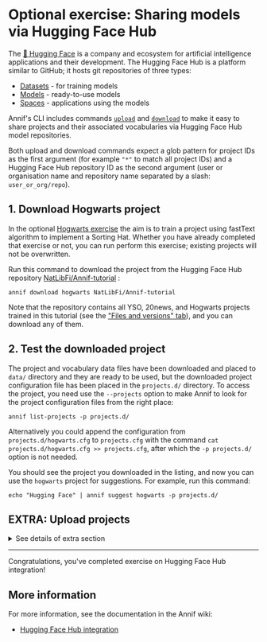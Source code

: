 # Optional exercise: Sharing models via Hugging Face Hub 

The [🤗 Hugging Face](https://huggingface.co/) is a company and ecosystem for artificial intelligence applications and their development.
The Hugging Face Hub is a platform similar to GitHub; it hosts git repositories of three types:
- [Datasets](https://huggingface.co/datasets) - for training models
- [Models](https://huggingface.co/models) - ready-to-use models
- [Spaces](https://huggingface.co/spaces) - applications using the models 

Annif's CLI includes commands [`upload`](https://annif.readthedocs.io/en/stable/source/commands.html#annif-upload) 
and [`download`](https://annif.readthedocs.io/en/stable/source/commands.html#annif-download) to make it easy to share projects and their associated vocabularies
via Hugging Face Hub model repositories.

Both upload and download commands expect a glob pattern for project IDs as the first argument (for example `"*"` to match all project IDs)
and a Hugging Face Hub repository ID as the second argument (user or organisation name and repository name separated by a slash: `user_or_org/repo`).

## 1. Download Hogwarts project

In the optional [Hogwarts exercise](/exercises/OPT_hogwarts.md) the aim is to train a project using fastText algorithm to implement a Sorting Hat.
Whether you have already completed that exercise or not, you can run perform this exercise; existing projects will not be overwritten.

Run this command to download the project from the Hugging Face Hub repository [NatLibFi/Annif-tutorial](https://huggingface.co/NatLibFi/Annif-tutorial) :

    annif download hogwarts NatLibFi/Annif-tutorial

Note that the repository contains all YSO, 20news, and Hogwarts projects trained in this tutorial (see the ["Files and versions" tab](https://huggingface.co/NatLibFi/Annif-tutorial/tree/main)), and you can download any of them.

## 2. Test the downloaded project

The project and vocabulary data files have been downloaded and placed to `data/` directory and they are ready to be used, but the downloaded project configuration file has been placed in the `projects.d/` directory.
To access the project, you need use the `--projects` option to make Annif to look for the project configuration files from the right place:

    annif list-projects -p projects.d/

Alternatively you could append the configuration from `projects.d/hogwarts.cfg` to `projects.cfg` with the command `cat projects.d/hogwarts.cfg >> projects.cfg`, after which the `-p projects.d/` option is not needed.

You should see the project you downloaded in the listing, and now you can use the `hogwarts` project for suggestions. 
For example, run this command:

    echo "Hugging Face" | annif suggest hogwarts -p projects.d/

## EXTRA: Upload projects
<details><summary>
See details of extra section
</summary>
    
For uploading projects you need to have an account on the Hugging Face Hub; you can create one [here](https://huggingface.co/join).
You also need to be logged in to service, and the repository to upload to needs to exist.

### Create a new model repository 
To create a new model repository you can use [this link](https://huggingface.co/new) 
or navigate to it via your Hugging Face Hub profile (the round profile image in the upper right corner on the HFH website).
Give the repository the name `Annif-tutorial`; the repository can be either private or public.

### Login to Hugging Face Hub
Create a User Access token to your HFH account in [this page](https://huggingface.co/settings/tokens) with write access.

Use command

    huggingface-cli login

and pass your token when asked for it.
Decline by answering `n` to when asked `Add token as git credential?`.

Alternatively to running `huggingface-cli login` you can pass your User Access token with the `--token` option of the `annif upload` command.

### Upload a project
Upload your TFIDF project, which is small in size and so the upload is fast.

If you use the `yso-nlf` data set, run this command:

    annif upload yso-tfidf-en <your-username>/Annif-tutorial  # --token <your-token>

If you use the `stw-zbw` data set, run this command:

    annif upload stw-tfidf-en <your-username>/Annif-tutorial  # --token <your-token>

To upload all your projects, you could use a glob pattern `"*"` in place of the full project ID
(here the quotation marks around the pattern are necessary to avoid the shell to expand the `*` wildcard to all filenames in your current directory), 
but note that size of the projects can be several gigabytes.

A subset of all projects can be uploaded by entering the common parts of the project IDs and a wildcard, 
e.g. the 20news projects of the [classification exercise](exercises/OPT_classification.md) with

    annif upload 20news-* <your-username>/Annif-tutorial

### Create a model card in your repository
HFH model repositories have `README.md` files that can contain human readable description of the model and some metadata in YAML format, which offers valuable features.

From [Model Cards documentation](https://huggingface.co/docs/hub/model-cards)

> The metadata you add to the model card supports discovery and easier use of your model. For example:
>    - Allowing users to filter models at https://huggingface.co/models.
>    - Displaying the model’s license.
>    - Adding datasets to the metadata will add a message reading Datasets used to train: to your model page and link the relevant datasets, if they’re available on the Hub.

For example, the [NatLibFi/Annif-tutorial](https://huggingface.co/NatLibFi/Annif-tutorial) repository includes a short textual description and metadata,
which enables the HFH website to display the intended task of the model, some freeform tags and the licence under the repository name:

![image](https://github.com/NatLibFi/Annif-tutorial/assets/34240031/188372ef-2097-45dd-ab65-43ae2776ef3e)


</details>

---

Congratulations, you've completed exercise on Hugging Face Hub integration! 


## More information

For more information, see the documentation in the Annif wiki:

* [Hugging Face Hub integration](https://github.com/NatLibFi/Annif/wiki/Hugging-Face-Hub-integration)
